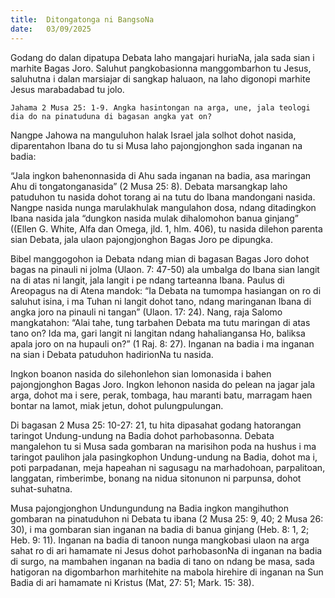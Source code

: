 ```yaml
---
title:  Ditongatonga ni BangsoNa
date:   03/09/2025
---
```


Godang do dalan dipatupa Debata laho mangajari huriaNa, jala sada sian i marhite Bagas Joro. Saluhut pangkobasionna manggombarhon tu Jesus, saluhutna i dalan marsiajar di sangkap haluaon, na laho digonopi marhite Jesus marabadabad tu jolo.

`Jahama 2 Musa 25: 1-9. Angka hasintongan na arga, une, jala teologi dia do na pinatuduna di bagasan angka yat on?`

Nangpe Jahowa na manguluhon halak Israel jala solhot dohot nasida, diparentahon Ibana do tu si Musa laho pajongjonghon sada inganan na badia:

“Jala ingkon bahenonnasida di Ahu sada inganan na badia, asa maringan Ahu di tongatonganasida” (2 Musa 25: 8). Debata marsangkap laho patuduhon tu nasida dohot torang ai na tutu do Ibana mandongani nasida. Nangpe nasida nunga marulakhulak mangulahon dosa, ndang ditadingkon Ibana nasida jala “dungkon nasida mulak dihalomohon banua ginjang” ((Ellen G. White, Alfa dan Omega, jld. 1, hlm. 406), tu nasida dilehon parenta sian Debata, jala ulaon pajongjonghon Bagas Joro pe dipungka.

Bibel manggogohon ia Debata ndang mian di bagasan Bagas Joro dohot bagas na pinauli ni jolma (Ulaon. 7: 47-50) ala umbalga do Ibana sian langit na di atas ni langit, jala langit i pe ndang tarteanna Ibana. Paulus di Areopagus na di Atena mandok: “Ia Debata na tumompa hasiangan on ro di saluhut isina, i ma Tuhan ni langit dohot tano, ndang maringanan Ibana di angka joro na pinauli ni tangan” (Ulaon. 17: 24). Nang, raja Salomo mangkatahon: “Alai tahe, tung tarbahen Debata ma tutu maringan di atas tano on? Ida ma, gari langit ni langitan ndang hahaliangansa Ho, baliksa apala joro on na hupauli on?” (1 Raj. 8: 27). Inganan na badia i ma inganan na sian i Debata patuduhon hadirionNa tu nasida.

Ingkon boanon nasida do silehonlehon sian lomonasida i bahen pajongjonghon Bagas Joro. Ingkon lehonon nasida do pelean na jagar jala arga, dohot ma i sere, perak, tombaga, hau maranti batu, marragam haen bontar na lamot, miak jetun, dohot pulungpulungan.

Di bagasan 2 Musa 25: 10-27: 21, tu hita dipasahat godang hatorangan taringot Undung-undung na Badia dohot parhobasonna. Debata mangalehon tu si Musa sada gombaran na marisihon poda na hushus i ma taringot paulihon jala pasingkophon Undung-undung na Badia, dohot ma i, poti parpadanan, meja hapeahan ni sagusagu na marhadohoan, parpalitoan, langgatan, rimberimbe, bonang na nidua sitonunon ni parpunsa, dohot suhat-suhatna.

Musa pajongjonghon Undungundung na Badia ingkon mangihuthon gombaran na pinatuduhon ni Debata tu ibana (2 Musa 25: 9, 40; 2 Musa 26: 30), i ma gombaran sian inganan na badia di banua ginjang (Heb. 8: 1, 2; Heb. 9: 11). Inganan na badia di tanoon nunga mangkobasi ulaon na arga sahat ro di ari hamamate ni Jesus dohot parhobasonNa di inganan na badia di surgo, na mambahen inganan na badia di tano on ndang be masa, sada hatigoran na digombarhon marhitehite na mabola hirehire di inganan na Sun Badia di ari hamamate ni Kristus (Mat, 27: 51; Mark. 15: 38).